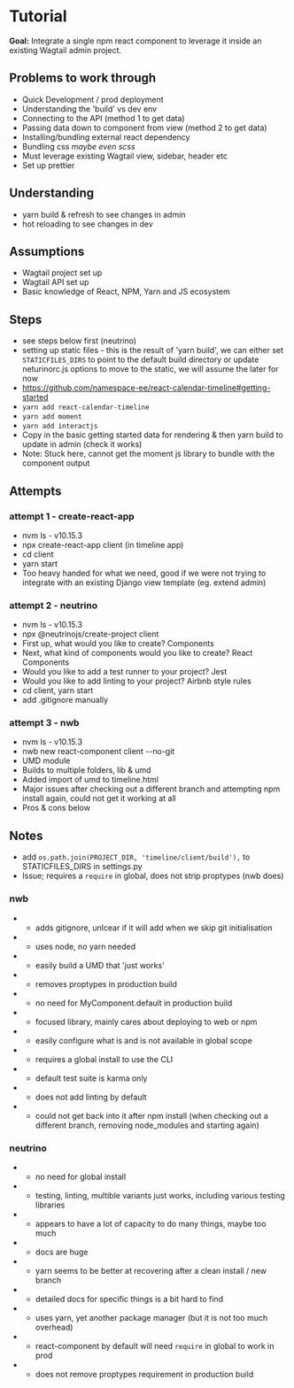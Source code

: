 # Tutorial

**Goal:** Integrate a single npm react component to leverage it inside an existing Wagtail admin project.

## Problems to work through
* Quick Development / prod deployment
* Understanding the 'build' vs dev env
* Connecting to the API (method 1 to get data)
* Passing data down to component from view (method 2 to get data)
* Installing/bundling external react dependency
* Bundling css *maybe even scss*
* Must leverage existing Wagtail view, sidebar, header etc
* Set up prettier


## Understanding

* yarn build & refresh to see changes in admin
* hot reloading to see changes in dev

## Assumptions
* Wagtail project set up
* Wagtail API set up
* Basic knowledge of React, NPM, Yarn and JS ecosystem


## Steps

* see steps below first (neutrino)
* setting up static files - this is the result of 'yarn build', we can either set `STATICFILES_DIRS` to point to the default build directory or update neturinorc.js options to move to the static, we will assume the later for now
* https://github.com/namespace-ee/react-calendar-timeline#getting-started
* `yarn add react-calendar-timeline`
* `yarn add moment`
* `yarn add interactjs`
* Copy in the basic getting started data for rendering & then yarn build to update in admin (check it works)
* Note: Stuck here, cannot get the moment js library to bundle with the component output



## Attempts

### attempt 1 - create-react-app

* nvm ls - v10.15.3
* npx create-react-app client (in timeline app)
* cd client
* yarn start
* Too heavy handed for what we need, good if we were not trying to integrate with an existing Django view template (eg. extend admin)

### attempt 2 - neutrino

* nvm ls - v10.15.3
* npx @neutrinojs/create-project client
* First up, what would you like to create? Components
* Next, what kind of components would you like to create? React Components
* Would you like to add a test runner to your project? Jest
* Would you like to add linting to your project? Airbnb style rules
* cd client, yarn start
* add .gitignore manually

### attempt 3 - nwb

* nvm ls - v10.15.3
* nwb new react-component client --no-git
* UMD module
* Builds to multiple folders, lib & umd
* Added import of umd to timeline.html
* Major issues after checking out a different branch and attempting npm install again, could not get it working at all
* Pros & cons below



## Notes

* add `os.path.join(PROJECT_DIR, 'timeline/client/build'),` to STATICFILES_DIRS in settings.py
* Issue; requires a `require` in global, does not strip proptypes (nwb does)


### nwb
* + adds gitignore, unlcear if it will add when we skip git initialisation
* + uses node, no yarn needed
* + easily build a UMD that 'just works'
* + removes proptypes in production build
* + no need for MyComponent.default in production build
* + focused library, mainly cares about deploying to web or npm
* + easily configure what is and is not available in global scope
* - requires a global install to use the CLI
* - default test suite is karma only
* - does not add linting by default
* - could not get back into it after npm install (when checking out a different branch, removing node_modules and starting again)


###  neutrino
* + no need for global install
* + testing, linting, multible variants just works, including various testing libraries
* + appears to have a lot of capacity to do many things, maybe too much
* + docs are huge
* + yarn seems to be better at recovering after a clean install / new branch
* - detailed docs for specific things is a bit hard to find
* - uses yarn, yet another package manager (but it is not too much overhead)
* - react-component by default will need `require` in global to work in prod
* - does not remove proptypes requirement in production build
